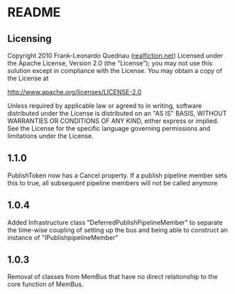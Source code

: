 # README #
## Licensing ##

Copyright 2010 Frank-Leonardo Quednau ([realfiction.net](http://realfiction.net)) 
Licensed under the Apache License, Version 2.0 (the "License"); 
you may not use this solution except in compliance with the License. 
You may obtain a copy of the License at 

http://www.apache.org/licenses/LICENSE-2.0 

Unless required by applicable law or agreed to in writing, 
software distributed under the License is distributed on an "AS IS" 
BASIS, WITHOUT WARRANTIES OR CONDITIONS OF ANY KIND, either express or implied. 
See the License for the specific language governing permissions and limitations under the License. 

## 1.1.0 ##

PublishToken now has a Cancel property. 
If a publish pipeline member sets this to true, all subsequent pipeline members will not be called anymore

## 1.0.4 ##

Added Infrastructure class "DeferredPublishPipelineMember" to separate the time-wise coupling of setting up the bus and being able
to construct an instance of "IPublishpipelineMember"

## 1.0.3 ##

Removal of classes from MemBus that have no direct relationship to the core function of MemBus.
